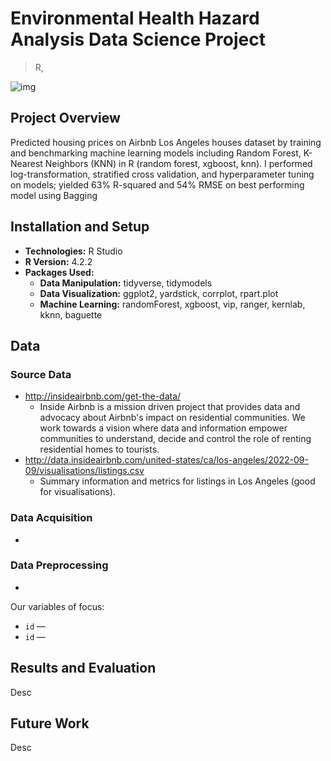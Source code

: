 # Environmental Health Hazard Analysis Data Science Project

> R, 

<!--
![GitHub release (latest by date including pre-releases)](https://img.shields.io/github/v/release/pragyy/datascience-readme-template?include_prereleases)
![GitHub last commit](https://img.shields.io/github/last-commit/pragyy/datascience-readme-template)
![GitHub pull requests](https://img.shields.io/github/issues-pr/pragyy/datascience-readme-template)
![GitHub](https://img.shields.io/github/license/pragyy/datascience-readme-template)
![contributors](https://img.shields.io/github/contributors/pragyy/datascience-readme-template) 
![codesize](https://img.shields.io/github/languages/code-size/pragyy/datascience-readme-template) 
-->

![img](https://github.com/bche3/AirBnB-Housing-Price-Prediction-Project/blob/main/images/airbnb-thumbnail.PNG)

## Project Overview

Predicted housing prices on Airbnb Los Angeles houses dataset by training and benchmarking machine learning models including Random Forest, K-Nearest Neighbors (KNN) in R (random forest, xgboost, knn). I performed log-transformation, stratified cross validation, and hyperparameter tuning on models; yielded 63% R-squared and 54% RMSE on best performing model using Bagging

## Installation and Setup
- **Technologies:**  R Studio
- **R Version:** 4.2.2
- **Packages Used:**
  - **Data Manipulation:** tidyverse, tidymodels
  - **Data Visualization:** ggplot2, yardstick, corrplot, rpart.plot
  - **Machine Learning:** randomForest, xgboost, vip, ranger, kernlab, kknn, baguette
<!-- - **General Purpose:** General purpose packages like `urllib, os, request`, and many more. -->


## Data

### Source Data
- http://insideairbnb.com/get-the-data/
  - Inside Airbnb is a mission driven project that provides data and advocacy about Airbnb's impact on residential communities. We work towards a vision where data and information empower communities to understand, decide and control the role of renting residential homes to tourists.
- http://data.insideairbnb.com/united-states/ca/los-angeles/2022-09-09/visualisations/listings.csv
  - Summary information and metrics for listings in Los Angeles (good for visualisations).	 

### Data Acquisition
- 

### Data Preprocessing

- 

Our variables of focus:

- `id` —
- `id` — 

## Results and Evaluation
Desc

## Future Work
Desc


<!--
## Code structure
Explain the code structure and how it is organized, including any significant files and their purposes. This will help others understand how to navigate your project and find specific components. 

Here is the basic suggested skeleton for your data science repo (you can structure your repository as needed ):

```bash
├── data
│   ├── data1.csv
│   ├── data2.csv
│   ├── cleanedData
│       ├── cleaneddata1.csv
|       └── cleaneddata2.csv
├── data_acquisition.py
├── data_preprocessing.ipynb
├── data_analysis.ipynb
├── data_modelling.ipynb
├── Img
│   ├── img1.png
│   └── Headerheader.jpg
├── LICENSE
├── README.md
└── .gitignore
```
-->
